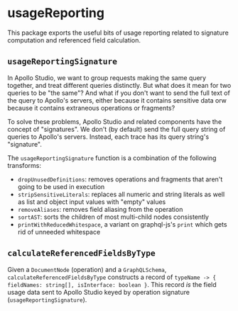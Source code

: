# usageReporting

This package exports the useful bits of usage reporting related to signature computation and referenced field calculation.

## `usageReportingSignature`

In Apollo Studio, we want to group requests making the same query together, and treat different queries distinctly. But what does it mean for two queries to be "the same"? And what if you don't want to send the full text of the query to Apollo's servers, either because it contains sensitive data orw because it contains extraneous operations or fragments?

To solve these problems, Apollo Studio and related components have the concept of "signatures". We don't (by default) send the full query string of queries to Apollo's servers. Instead, each trace has its query string's "signature".

The `usageReportingSignature` function is a combination of the following transforms:

- `dropUnusedDefinitions`: removes operations and fragments that aren't going to be used in execution
- `stripSensitiveLiterals`: replaces all numeric and string literals as well as list and object input values with "empty" values
- `removeAliases`: removes field aliasing from the operation
- `sortAST`: sorts the children of most multi-child nodes consistently
- `printWithReducedWhitespace`, a variant on graphql-js's `print` which gets rid of unneeded whitespace

## `calculateReferencedFieldsByType`

Given a `DocumentNode` (operation) and a `GraphQLSchema`, `calculateReferencedFieldsByType` constructs a record of `typeName -> { fieldNames: string[], isInterface: boolean }`. This record _is_ the field usage data sent to Apollo Studio keyed by operation signature (`usageReportingSignature`).
